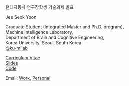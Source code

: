 현대자동차 연구장학생 기술과제 발표 

Jee Seok Yoon

Graduate Student (Integrated Master and Ph.D. program),    
Machine Intelligence Laboratory,    
Department of Brain and Cognitive Engineering,    
Korea University, Seoul, South Korea    
<a href="https://github.com/ku-milab" target="_blank">@ku-milab</a>    

<a href="/CV_current.pdf" target="_blank">Curriculum Vitae</a>    
<a href="/230901/230901_hyundai.pdf" target="_blank">Slides</a>    
<a href="https://github.com/ku-milab/LEAR" target="_blank">Code</a>    

Email: [Work](mailto:wltjr1007@korea.ac.kr), [Personal](mailto:admin@jsyoon.kr)
